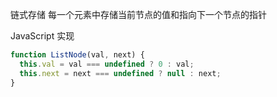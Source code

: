 链式存储
每一个元素中存储当前节点的值和指向下一个节点的指针

JavaScript 实现

```js
function ListNode(val, next) {
  this.val = val === undefined ? 0 : val;
  this.next = next === undefined ? null : next;
}
```

